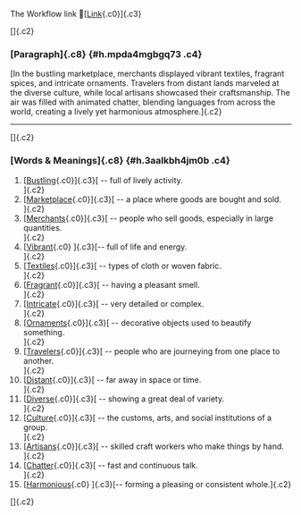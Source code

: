The Workflow link
👏[[Link](https://www.google.com/url?q=http://www.google.com&sa=D&source=editors&ust=1760139562638095&usg=AOvVaw3Br-GcR7liO0KjUE_Vyw1x){.c0}]{.c3}

[]{.c2}

### [Paragraph]{.c8} {#h.mpda4mgbgq73 .c4}

[In the bustling marketplace, merchants displayed vibrant textiles,
fragrant spices, and intricate ornaments. Travelers from distant lands
marveled at the diverse culture, while local artisans showcased their
craftsmanship. The air was filled with animated chatter, blending
languages from across the world, creating a lively yet harmonious
atmosphere.]{.c2}

------------------------------------------------------------------------

[]{.c2}

### [Words & Meanings]{.c8} {#h.3aalkbh4jm0b .c4}

1.  [[Bustling](https://www.google.com/url?q=http://www.google.com&sa=D&source=editors&ust=1760139562638657&usg=AOvVaw00buCX30g763ZBk1HLYYYd){.c0}]{.c3}[ --
    full of lively activity.\
    ]{.c2}
2.  [[Marketplace](https://www.google.com/url?q=http://www.google.com&sa=D&source=editors&ust=1760139562638764&usg=AOvVaw2PyloeTGBpHNbChT9e49w8){.c0}]{.c3}[ --
    a place where goods are bought and sold.\
    ]{.c2}
3.  [[Merchants](https://www.google.com/url?q=http://www.google.com&sa=D&source=editors&ust=1760139562638866&usg=AOvVaw3PTNvd6yEwhiMUtt-ShPiQ){.c0}]{.c3}[ --
    people who sell goods, especially in large quantities.\
    ]{.c2}
4.  [[Vibrant](https://www.google.com/url?q=http://www.google.com&sa=D&source=editors&ust=1760139562638975&usg=AOvVaw2IyUk2gWsRaGsu1JHqAfpk){.c0}
    ]{.c3}[-- full of life and energy.\
    ]{.c2}
5.  [[Textiles](https://www.google.com/url?q=http://www.google.com&sa=D&source=editors&ust=1760139562639061&usg=AOvVaw1WLzSl20gsLWYIHxYDAisD){.c0}]{.c3}[ --
    types of cloth or woven fabric.\
    ]{.c2}
6.  [[Fragrant](https://www.google.com/url?q=http://www.google.com&sa=D&source=editors&ust=1760139562639152&usg=AOvVaw3X0zdYpIR2sI7wuFm5Q1aM){.c0}]{.c3}[ --
    having a pleasant smell.\
    ]{.c2}
7.  [[Intricate](https://www.google.com/url?q=http://www.google.com&sa=D&source=editors&ust=1760139562639237&usg=AOvVaw3bTsM8743tuH_bpGwO6tYI){.c0}]{.c3}[ --
    very detailed or complex.\
    ]{.c2}
8.  [[Ornaments](https://www.google.com/url?q=http://www.google.com&sa=D&source=editors&ust=1760139562639325&usg=AOvVaw2FPQyBpRFGD1AHISGOBF23){.c0}]{.c3}[ --
    decorative objects used to beautify something.\
    ]{.c2}
9.  [[Travelers](https://www.google.com/url?q=http://www.google.com&sa=D&source=editors&ust=1760139562639429&usg=AOvVaw3NEY4V_ETOxmwhMakoPAhX){.c0}]{.c3}[ --
    people who are journeying from one place to another.\
    ]{.c2}
10. [[Distant](https://www.google.com/url?q=http://www.google.com&sa=D&source=editors&ust=1760139562639545&usg=AOvVaw07GJXFWpptCWwrJXHdmaer){.c0}]{.c3}[ --
    far away in space or time.\
    ]{.c2}
11. [[Diverse](https://www.google.com/url?q=http://www.google.com&sa=D&source=editors&ust=1760139562639653&usg=AOvVaw1eLBpjE3hYxmXBVYZAR79f){.c0}]{.c3}[ --
    showing a great deal of variety.\
    ]{.c2}
12. [[Culture](https://www.google.com/url?q=http://www.google.com&sa=D&source=editors&ust=1760139562639743&usg=AOvVaw2mZ6mBusqLQgmp5zk1twYx){.c0}]{.c3}[ --
    the customs, arts, and social institutions of a group.\
    ]{.c2}
13. [[Artisans](https://www.google.com/url?q=http://www.google.com&sa=D&source=editors&ust=1760139562639847&usg=AOvVaw3fYsw4N8SwLEJGhaaqnZ2J){.c0}]{.c3}[ --
    skilled craft workers who make things by hand.\
    ]{.c2}
14. [[Chatter](https://www.google.com/url?q=http://www.google.com&sa=D&source=editors&ust=1760139562639948&usg=AOvVaw0OjfGTDFrgAQ0Pk5DNK2fK){.c0}]{.c3}[ --
    fast and continuous talk.\
    ]{.c2}
15. [[Harmonious](https://www.google.com/url?q=http://www.google.com&sa=D&source=editors&ust=1760139562640037&usg=AOvVaw1pAY7FauV1Q4WeRGN2SLZc){.c0}
    ]{.c3}[-- forming a pleasing or consistent whole.]{.c2}

[]{.c2}
